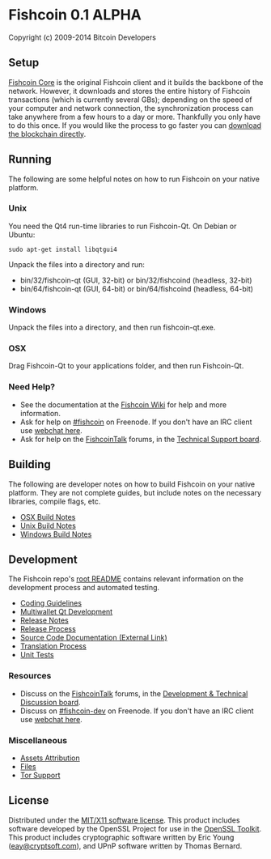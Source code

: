 Fishcoin 0.1 ALPHA
=====================

Copyright (c) 2009-2014 Bitcoin Developers


Setup
---------------------
[Fishcoin Core](http://fishcoin.org/en/download) is the original Fishcoin client and it builds the backbone of the network. However, it downloads and stores the entire history of Fishcoin transactions (which is currently several GBs); depending on the speed of your computer and network connection, the synchronization process can take anywhere from a few hours to a day or more. Thankfully you only have to do this once. If you would like the process to go faster you can [download the blockchain directly](https://fishcointalk.org/index.php?topic=145386.0).

Running
---------------------
The following are some helpful notes on how to run Fishcoin on your native platform. 

### Unix

You need the Qt4 run-time libraries to run Fishcoin-Qt. On Debian or Ubuntu:

	sudo apt-get install libqtgui4

Unpack the files into a directory and run:

- bin/32/fishcoin-qt (GUI, 32-bit) or bin/32/fishcoind (headless, 32-bit)
- bin/64/fishcoin-qt (GUI, 64-bit) or bin/64/fishcoind (headless, 64-bit)



### Windows

Unpack the files into a directory, and then run fishcoin-qt.exe.

### OSX

Drag Fishcoin-Qt to your applications folder, and then run Fishcoin-Qt.

### Need Help?

* See the documentation at the [Fishcoin Wiki](https://en.fishcoin.it/wiki/Main_Page)
for help and more information.
* Ask for help on [#fishcoin](http://webchat.freenode.net?channels=fishcoin) on Freenode. If you don't have an IRC client use [webchat here](http://webchat.freenode.net?channels=fishcoin).
* Ask for help on the [FishcoinTalk](https://fishcointalk.org/) forums, in the [Technical Support board](https://fishcointalk.org/index.php?board=4.0).

Building
---------------------
The following are developer notes on how to build Fishcoin on your native platform. They are not complete guides, but include notes on the necessary libraries, compile flags, etc.

- [OSX Build Notes](build-osx.md)
- [Unix Build Notes](build-unix.md)
- [Windows Build Notes](build-msw.md)

Development
---------------------
The Fishcoin repo's [root README](https://github.com/fishcoin/fishcoin/blob/master/README.md) contains relevant information on the development process and automated testing.

- [Coding Guidelines](coding.md)
- [Multiwallet Qt Development](multiwallet-qt.md)
- [Release Notes](release-notes.md)
- [Release Process](release-process.md)
- [Source Code Documentation (External Link)](https://dev.visucore.com/fishcoin/doxygen/)
- [Translation Process](translation_process.md)
- [Unit Tests](unit-tests.md)

### Resources
* Discuss on the [FishcoinTalk](https://fishcointalk.org/) forums, in the [Development & Technical Discussion board](https://fishcointalk.org/index.php?board=6.0).
* Discuss on [#fishcoin-dev](http://webchat.freenode.net/?channels=fishcoin) on Freenode. If you don't have an IRC client use [webchat here](http://webchat.freenode.net/?channels=fishcoin-dev).

### Miscellaneous
- [Assets Attribution](assets-attribution.md)
- [Files](files.md)
- [Tor Support](tor.md)

License
---------------------
Distributed under the [MIT/X11 software license](http://www.opensource.org/licenses/mit-license.php).
This product includes software developed by the OpenSSL Project for use in the [OpenSSL Toolkit](http://www.openssl.org/). This product includes
cryptographic software written by Eric Young ([eay@cryptsoft.com](mailto:eay@cryptsoft.com)), and UPnP software written by Thomas Bernard.
